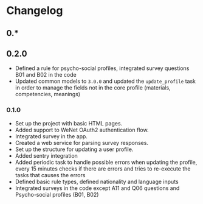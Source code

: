 # Changelog

## 0.*

## 0.2.0

* Defined a rule for psycho-social profiles, integrated survey questions B01 and B02 in the code
* Updated common models to `3.0.0` and updated the `update_profile` task in order to manage the fields not in the core profile (materials, competencies, meanings)

### 0.1.0

* Set up the project with basic HTML pages.
* Added support to WeNet OAuth2 authentication flow.
* Integrated survey in the app.
* Created a web service for parsing survey responses.
* Set up the structure for updating a user profile.
* Added sentry integration
* Added periodic task to handle possible errors when updating the profile, every 15 minutes checks if there are errors and tries to re-execute the tasks that causes the errors
* Defined basic rule types, defined nationality and language inputs
* Integrated surveys in the code except A11 and Q06 questions and Psycho-social profiles (B01, B02)
